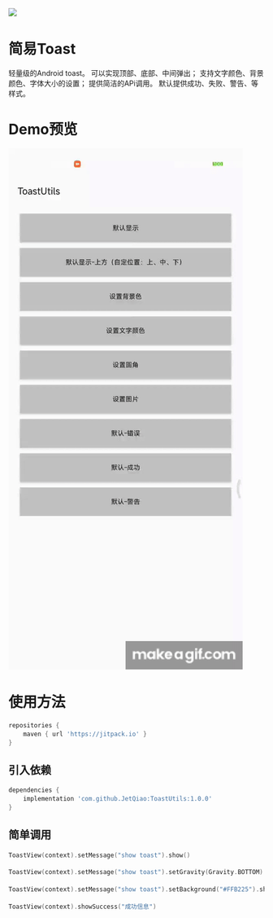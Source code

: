 [![](https://jitpack.io/v/JetQiao/ToastUtils.svg)](https://jitpack.io/#JetQiao/ToastUtils)

# 简易Toast
轻量级的Android toast。
可以实现顶部、底部、中间弹出；
支持文字颜色、背景颜色、字体大小的设置；
提供简洁的APi调用。
默认提供成功、失败、警告、等样式。

# Demo预览
<div>
    <img src="images/show.gif" />
</div>

# 使用方法

```groovy
repositories {
    maven { url 'https://jitpack.io' }
}
```

## 引入依赖
```groovy
dependencies {
    implementation 'com.github.JetQiao:ToastUtils:1.0.0'
}
```


## 简单调用
```Kotlin
ToastView(context).setMessage("show toast").show()

ToastView(context).setMessage("show toast").setGravity(Gravity.BOTTOM).show()

ToastView(context).setMessage("show toast").setBackground("#FFB225").show()

ToastView(context).showSuccess("成功信息")
```